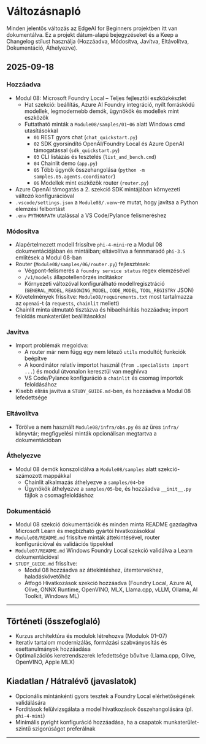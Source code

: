 <!--
CO_OP_TRANSLATOR_METADATA:
{
  "original_hash": "b02a49f9b47dc500f1b4791c01bb9501",
  "translation_date": "2025-09-23T00:44:25+00:00",
  "source_file": "CHANGELOG.md",
  "language_code": "hu"
}
-->
# Változásnapló

Minden jelentős változás az EdgeAI for Beginners projektben itt van dokumentálva. Ez a projekt dátum-alapú bejegyzéseket és a Keep a Changelog stílust használja (Hozzáadva, Módosítva, Javítva, Eltávolítva, Dokumentáció, Áthelyezve).

## 2025-09-18

### Hozzáadva
- Modul 08: Microsoft Foundry Local – Teljes fejlesztői eszközkészlet
  - Hat szekció: beállítás, Azure AI Foundry integráció, nyílt forráskódú modellek, legmodernebb demók, ügynökök és modellek mint eszközök
  - Futtatható minták a `Module08/samples/01`–`06` alatt Windows cmd utasításokkal
    - `01` REST gyors chat (`chat_quickstart.py`)
    - `02` SDK gyorsindító OpenAI/Foundry Local és Azure OpenAI támogatással (`sdk_quickstart.py`)
    - `03` CLI listázás és tesztelés (`list_and_bench.cmd`)
    - `04` Chainlit demo (`app.py`)
    - `05` Több ügynök összehangolása (`python -m samples.05.agents.coordinator`)
    - `06` Modellek mint eszközök router (`router.py`)
- Azure OpenAI támogatás a 2. szekció SDK mintájában környezeti változó konfigurációval
- `.vscode/settings.json` a `Module08/.venv`-re mutat, hogy javítsa a Python elemzési felbontást
- `.env` `PYTHONPATH` utalással a VS Code/Pylance felismeréshez

### Módosítva
- Alapértelmezett modell frissítve `phi-4-mini`-re a Modul 08 dokumentációjában és mintáiban; eltávolítva a fennmaradó `phi-3.5` említések a Modul 08-ban
- Router (`Module08/samples/06/router.py`) fejlesztések:
  - Végpont-felismerés a `foundry service status` regex elemzésével
  - `/v1/models` állapotellenőrzés indításkor
  - Környezeti változóval konfigurálható modellregisztráció (`GENERAL_MODEL`, `REASONING_MODEL`, `CODE_MODEL`, `TOOL_REGISTRY` JSON)
- Követelmények frissítve: `Module08/requirements.txt` most tartalmazza az `openai`-t (a `requests`, `chainlit` mellett)
- Chainlit minta útmutató tisztázva és hibaelhárítás hozzáadva; import feloldás munkaterület beállításokkal

### Javítva
- Import problémák megoldva:
  - A router már nem függ egy nem létező `utils` modultól; funkciók beépítve
  - A koordinátor relatív importot használ (`from .specialists import ...`) és modul útvonalon keresztül van meghívva
  - VS Code/Pylance konfiguráció a `chainlit` és csomag importok feloldásához
- Kisebb elírás javítva a `STUDY_GUIDE.md`-ben, és hozzáadva a Modul 08 lefedettsége

### Eltávolítva
- Törölve a nem használt `Module08/infra/obs.py` és az üres `infra/` könyvtár; megfigyelési minták opcionálisan megtartva a dokumentációban

### Áthelyezve
- Modul 08 demók konszolidálva a `Module08/samples` alatt szekció-számozott mappákkal
  - Chainlit alkalmazás áthelyezve a `samples/04`-be
  - Ügynökök áthelyezve a `samples/05`-be, és hozzáadva `__init__.py` fájlok a csomagfeloldáshoz

### Dokumentáció
- Modul 08 szekció dokumentációk és minden minta README gazdagítva Microsoft Learn és megbízható gyártói hivatkozásokkal
- `Module08/README.md` frissítve minták áttekintésével, router konfigurációval és validációs tippekkel
- `Module07/README.md` Windows Foundry Local szekció validálva a Learn dokumentációval
- `STUDY_GUIDE.md` frissítve:
  - Modul 08 hozzáadva az áttekintéshez, ütemtervekhez, haladáskövetőhöz
  - Átfogó Hivatkozások szekció hozzáadva (Foundry Local, Azure AI, Olive, ONNX Runtime, OpenVINO, MLX, Llama.cpp, vLLM, Ollama, AI Toolkit, Windows ML)

---

## Történeti (összefoglaló)
- Kurzus architektúra és modulok létrehozva (Modulok 01–07)
- Iteratív tartalom modernizálás, formázási szabványosítás és esettanulmányok hozzáadása
- Optimalizációs keretrendszerek lefedettsége bővítve (Llama.cpp, Olive, OpenVINO, Apple MLX)

## Kiadatlan / Hátralévő (javaslatok)
- Opcionális mintánkénti gyors tesztek a Foundry Local elérhetőségének validálására
- Fordítások felülvizsgálata a modellhivatkozások összehangolására (pl. `phi-4-mini`)
- Minimális pyright konfiguráció hozzáadása, ha a csapatok munkaterület-szintű szigorúságot preferálnak

---

